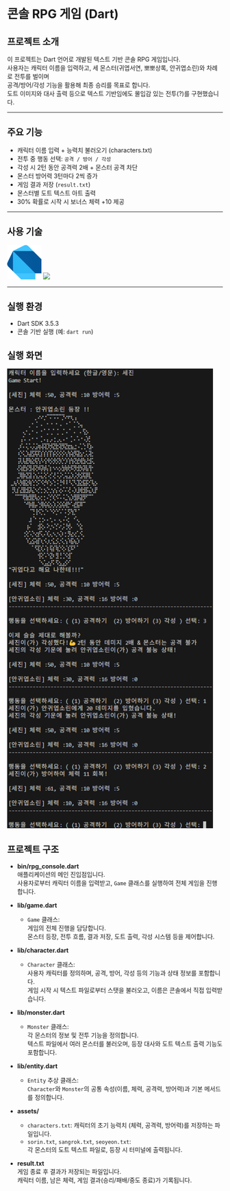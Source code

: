 # 콘솔 RPG 게임 (Dart)

##  프로젝트 소개
이 프로젝트는 Dart 언어로 개발된 텍스트 기반 콘솔 RPG 게임입니다.  
사용자는 캐릭터 이름을 입력하고, 세 몬스터(귀엽서연, 뽀뽀상록, 안귀엽소린)와 차례로 전투를 벌이며  
공격/방어/각성 기능을 활용해 최종 승리를 목표로 합니다.  
도트 이미지와 대사 출력 등으로 텍스트 기반임에도 몰입감 있는 전투(?)를 구현했습니다.

---

##  주요 기능
- 캐릭터 이름 입력 + 능력치 불러오기 (characters.txt)
- 전투 중 행동 선택: `공격 / 방어 / 각성` 
- 각성 시 2턴 동안 공격력 2배 + 몬스터 공격 차단
- 몬스터 방어력 3턴마다 2씩 증가
- 게임 결과 저장 (`result.txt`)
- 몬스터별 도트 텍스트 아트 출력
- 30% 확률로 시작 시 보너스 체력 +10 제공

---

##  사용 기술
<img src="images/dart_Logo.svg" alt="Dart Logo" width="80" height="80"> 

<img src="https://img.shields.io/badge/Dart-39ACE3?style=for-the-badge&logo=Dart&logoColor=045493">

---

##  실행 환경
- Dart SDK 3.5.3
- 콘솔 기반 실행 (예: `dart run`)


## 실행 화면
<img src="images/run_ex.png" alt="running screen" width="481" height="1072"> 

## 프로젝트 구조
- **bin/rpg_console.dart**  
  애플리케이션의 메인 진입점입니다.  
  사용자로부터 캐릭터 이름을 입력받고, `Game` 클래스를 실행하여 전체 게임을 진행합니다.

- **lib/game.dart**  
  - `Game` 클래스:  
    게임의 전체 진행을 담당합니다.  
    몬스터 등장, 전투 흐름, 결과 저장, 도트 출력, 각성 시스템 등을 제어합니다.

- **lib/character.dart**  
  - `Character` 클래스:  
    사용자 캐릭터를 정의하며, 공격, 방어, 각성 등의 기능과 상태 정보를 포함합니다.  
    게임 시작 시 텍스트 파일로부터 스탯을 불러오고, 이름은 콘솔에서 직접 입력받습니다.

- **lib/monster.dart**  
  - `Monster` 클래스:  
    각 몬스터의 정보 및 전투 기능을 정의합니다.  
    텍스트 파일에서 여러 몬스터를 불러오며, 등장 대사와 도트 텍스트 출력 기능도 포함합니다.

- **lib/entity.dart**  
  - `Entity` 추상 클래스:  
    `Character`와 `Monster`의 공통 속성(이름, 체력, 공격력, 방어력)과 기본 메서드를 정의합니다.

- **assets/**  
  - `characters.txt`: 캐릭터의 초기 능력치 (체력, 공격력, 방어력)를 저장하는 파일입니다.  
  - `sorin.txt`, `sangrok.txt`, `seoyeon.txt`:  
    각 몬스터의 도트 텍스트 파일로, 등장 시 터미널에 출력됩니다.

- **result.txt**  
  게임 종료 후 결과가 저장되는 파일입니다.  
  캐릭터 이름, 남은 체력, 게임 결과(승리/패배/중도 종료)가 기록됩니다.
